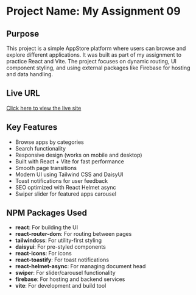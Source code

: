 # Project Name: My Assignment 09

## Purpose
This project is a simple AppStore platform where users can browse and explore different applications. It was built as part of my assignment to practice React and Vite. The project focuses on dynamic routing, UI component styling, and using external packages like Firebase for hosting and data handling.

## Live URL
[Click here to view the live site](https://my-assignment-09-6ab90.web.app/)

## Key Features
- Browse apps by categories
- Search functionality
- Responsive design (works on mobile and desktop)
- Built with React + Vite for fast performance
- Smooth page transitions
- Modern UI using Tailwind CSS and DaisyUI
- Toast notifications for user feedback
- SEO optimized with React Helmet async
- Swiper slider for featured apps carousel

## NPM Packages Used
- **react**: For building the UI
- **react-router-dom**: For routing between pages
- **tailwindcss**: For utility-first styling
- **daisyui**: For pre-styled components
- **react-icons**: For icons
- **react-toastify**: For toast notifications
- **react-helmet-async**: For managing document head
- **swiper**: For slider/carousel functionality
- **firebase**: For hosting and backend services
- **vite**: For development and build tool
